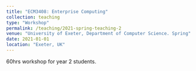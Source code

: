 ```yaml
---
title: "ECM3408: Enterprise Computing"
collection: teaching
type: "Workshop"
permalink: /teaching/2021-spring-teaching-2
venue: "University of Exeter, Department of Computer Science. Spring"
date: 2021-01-01
location: "Exeter, UK"
---
```


60hrs workshop for year 2 students.

